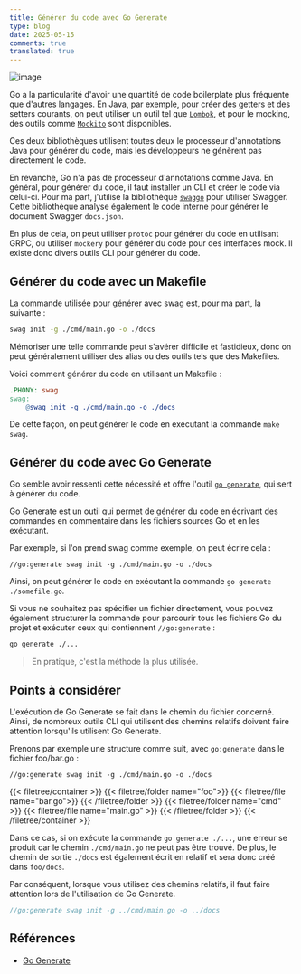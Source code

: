 ```yaml
---
title: Générer du code avec Go Generate
type: blog
date: 2025-05-15
comments: true
translated: true
---
```

![image](/images/go/go-generate-1747269173961.png)

Go a la particularité d'avoir une quantité de code boilerplate plus fréquente que d'autres langages. En Java, par exemple, pour créer des getters et des setters courants, on peut utiliser un outil tel que [`Lombok`](https://projectlombok.org/), et pour le mocking, des outils comme [`Mockito`](https://site.mockito.org/) sont disponibles.

Ces deux bibliothèques utilisent toutes deux le processeur d'annotations Java pour générer du code, mais les développeurs ne génèrent pas directement le code.

En revanche, Go n'a pas de processeur d'annotations comme Java. En général, pour générer du code, il faut installer un CLI et créer le code via celui-ci.
Pour ma part, j'utilise la bibliothèque [`swaggo`](https://github.com/swaggo/swag) pour utiliser Swagger. Cette bibliothèque analyse également le code interne pour générer le document Swagger `docs.json`.

En plus de cela, on peut utiliser `protoc` pour générer du code en utilisant GRPC, ou utiliser `mockery` pour générer du code pour des interfaces mock. Il existe donc divers outils CLI pour générer du code.

## Générer du code avec un Makefile

La commande utilisée pour générer avec swag est, pour ma part, la suivante :
```bash
swag init -g ./cmd/main.go -o ./docs
```

Mémoriser une telle commande peut s'avérer difficile et fastidieux, donc on peut généralement utiliser des alias ou des outils tels que des Makefiles.

Voici comment générer du code en utilisant un Makefile :
```makefile
.PHONY: swag
swag:
    @swag init -g ./cmd/main.go -o ./docs
```
De cette façon, on peut générer le code en exécutant la commande `make swag`.

## Générer du code avec Go Generate

Go semble avoir ressenti cette nécessité et offre l'outil [`go generate`](https://pkg.go.dev/cmd/go#hdr-Generate_Go_files_by_processing_source), qui sert à générer du code.

Go Generate est un outil qui permet de générer du code en écrivant des commandes en commentaire dans les fichiers sources Go et en les exécutant.

Par exemple, si l'on prend swag comme exemple, on peut écrire cela :
```go{filename="somefile.go"}
//go:generate swag init -g ./cmd/main.go -o ./docs
```

Ainsi, on peut générer le code en exécutant la commande `go generate ./somefile.go`.

Si vous ne souhaitez pas spécifier un fichier directement, vous pouvez également structurer la commande pour parcourir tous les fichiers Go du projet et exécuter ceux qui contiennent `//go:generate` :
```bash
go generate ./...
```
> En pratique, c'est la méthode la plus utilisée.

## Points à considérer

L'exécution de Go Generate se fait dans le chemin du fichier concerné. Ainsi, de nombreux outils CLI qui utilisent des chemins relatifs doivent faire attention lorsqu'ils utilisent Go Generate.

Prenons par exemple une structure comme suit, avec `go:generate` dans le fichier foo/bar.go :
```go{filename="foo/bar.go"}
//go:generate swag init -g ./cmd/main.go -o ./docs
```

{{< filetree/container >}}
    {{< filetree/folder name="foo">}}
        {{< filetree/file name="bar.go">}}
    {{< /filetree/folder >}}
    {{< filetree/folder name="cmd" >}}
        {{< filetree/file name="main.go" >}}
    {{< /filetree/folder >}}
{{< /filetree/container >}}

Dans ce cas, si on exécute la commande `go generate ./...`, une erreur se produit car le chemin `./cmd/main.go` ne peut pas être trouvé. De plus, le chemin de sortie `./docs` est également écrit en relatif et sera donc créé dans `foo/docs`.

Par conséquent, lorsque vous utilisez des chemins relatifs, il faut faire attention lors de l'utilisation de Go Generate.
```go 
//go:generate swag init -g ../cmd/main.go -o ../docs
```

## Références
- [Go Generate](https://pkg.go.dev/cmd/go#hdr-Generate_Go_files_by_processing_source)